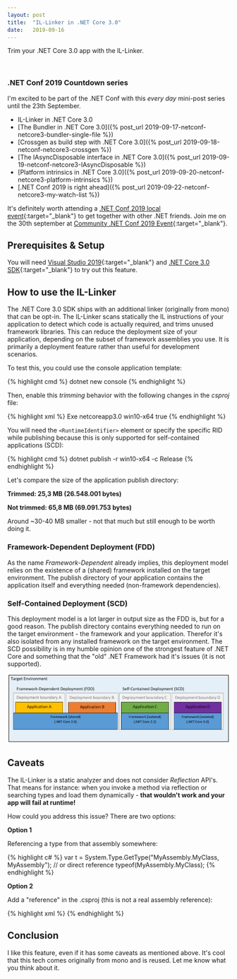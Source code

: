 ```yaml
---
layout: post
title:  "IL-Linker in .NET Core 3.0"
date:   2019-09-16
---
```


<p class="intro">
    <span class="dropcap">T</span>rim your .NET Core 3.0 app with the IL-Linker.
</p>

<br/>

### .NET Conf 2019 Countdown series

I'm excited to be part of the .NET Conf with this *every day* mini-post series until the 23th September.

* IL-Linker in .NET Core 3.0
* [The Bundler in .NET Core 3.0]({% post_url 2019-09-17-netconf-netcore3-bundler-single-file %})
* [Crossgen as build step with .NET Core 3.0]({% post_url 2019-09-18-netconf-netcore3-crossgen %})
* [The IAsyncDisposable interface in .NET Core 3.0]({% post_url 2019-09-19-netconf-netcore3-IAsyncDisposable %})
* [Platform intrinsics in .NET Core 3.0]({% post_url 2019-09-20-netconf-netcore3-platform-intrinsics %})
* [.NET Conf 2019 is right ahead]({% post_url 2019-09-22-netconf-netcore3-my-watch-list %})

It's definitely worth attending a [.NET Conf 2019 local event](https://www.dotnetconf.net/local-events){:target="_blank"} to get together with other .NET friends.
Join me on the 30th september at [Community .NET Conf 2019 Event](https://www.meetup.com/de-DE/Basel-NET-User-Group/events/264124718/){:target="_blank"}.

## Prerequisites & Setup

You will need [Visual Studio 2019](https://visualstudio.microsoft.com/vs/preview/){:target="_blank"} and [.NET Core 3.0 SDK](https://dotnet.microsoft.com/download/dotnet-core/3.0){:target="_blank"} to try out this feature.

## How to use the IL-Linker

The .NET Core 3.0 SDK ships with an additional linker (originally from mono) that can be opt-in.
The IL-Linker scans statically the IL instructions of your application to detect which code is actually required, and trims unused framework libraries. This can reduce the deployment size of your application, depending on the subset of framework assemblies you use.
It is primarily a deployment feature rather than useful for development scenarios.

To test this, you could use the console application template:

{% highlight cmd %}
    dotnet new console
{% endhighlight %}

Then, enable this *trimming* behavior with the following changes in the *csproj* file:

{% highlight xml %}
<Project Sdk="Microsoft.NET.Sdk">
  <PropertyGroup>
    <OutputType>Exe</OutputType>
    <TargetFramework>netcoreapp3.0</TargetFramework>
    <RuntimeIdentifier>win10-x64</RuntimeIdentifier>
    <PublishTrimmed>true</PublishTrimmed>
  </PropertyGroup>
</Project>
{% endhighlight %}

You will need the `<RuntimeIdentifier>` element or specify the specific RID while publishing because this is only supported for self-contained applications (SCD):

{% highlight cmd %}
    dotnet publish -r win10-x64 -c Release
{% endhighlight %}

Let's compare the size of the application publish directory:

**Trimmed: 25,3 MB (26.548.001 bytes)**

**Not trimmed: 65,8 MB (69.091.753 bytes)**

Around ~30-40 MB smaller - not that much but still enough to be worth doing it.

### Framework-Dependent Deployment (FDD)

As the name *Framework-Dependent* already implies, this deployment model relies on the existence of a (shared) framework installed on the target environment.
The publish directory of your application contains the application itself and everything needed (non-framework dependencies).

### Self-Contained Deployment (SCD)

This deployment model is a lot larger in output size as the FDD is, but for a good reason.
The publish directory contains everything needed to run on the target environment - the framework and your application.
Therefor it's also isolated from any installed framework on the target environment.
The SCD possibility is in my humble opinion one of the strongest feature of .NET Core and something that the "old" .NET Framework had it's issues (it is not supported).

![framework-deployment-models](/assets/img/netconf-netcore3-IL-Linker/framework-deploy-models.png)

## Caveats

The IL-Linker is a static analyzer and does not consider *Reflection* API's.
That means for instance: when you invoke a method via reflection or searching types and load them dynamically - **that wouldn't work and your app will fail at runtime!**

How could you address this issue? There are two options:

**Option 1**

Referencing a type from that assembly somewhere:

{% highlight c# %}
    var t =  System.Type.GetType("MyAssembly.MyClass, MyAssembly");
    // or direct reference
    typeof(MyAssembly.MyClass);
{% endhighlight %}

**Option 2**

Add a "reference" in the .csproj (this is not a real assembly reference):

{% highlight xml %}
<ItemGroup>
    <TrimmerRootAssembly Include="MyAssembly.MyClass" />
</ItemGroup>
{% endhighlight %}

## Conclusion

I like this feature, even if it has some caveats as mentioned above.
It's cool that this tech comes originally from mono and is reused.
Let me know what you think about it.
